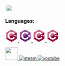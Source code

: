 <h1 align="center"></h1>

<p>&nbsp;<img align="center" src="https://github-readme-stats.vercel.app/api?username=xeyay&&show_icons=true&title_color=ffffff&icon_color=bb2acf&text_color=daf7dc&bg_color=151515"/></p>

<h3 align="left">Languages:</h3>
</a> <a href="https://www.w3schools.com/cpp/" target="_blank"> <img src="https://raw.githubusercontent.com/devicons/devicon/master/icons/cplusplus/cplusplus-original.svg" alt="C++" width="40" height="40"/> </a> <a href="https://www.w3schools.com/cs/" target="_blank"> <img src="https://raw.githubusercontent.com/devicons/devicon/master/icons/csharp/csharp-original.svg" alt="csharp" width="40" height="40"/> </a> </a> <a href="https://www.w3schools.com/cpp/" target="_blank"> <img src="https://raw.githubusercontent.com/devicons/devicon/master/icons/cplusplus/cplusplus-original.svg" alt="C++" width="40" height="40"/> </a> </a> <a href="https://www.w3schools.com/cpp/" target="_blank"> <img src="https://raw.githubusercontent.com/devicons/devicon/master/icons/cplusplus/cplusplus-original.svg" alt="C++" width="40" height="40"/> </a> 

<p align="left">
</a> <a href="https://open.spotify.com/user/4spjxfkdes4qre4gj6v003pbq?si=2f50c34b8dc64832" target="_blank"> <img src="https://www.masterambiental.com.br/wp-content/uploads/2020/07/image-gallery-spotify-logo.png" width="40" height="40"/> </a> <a href="https://steamcommunity.com/id/lacrar"> <img src="https://upload.wikimedia.org/wikipedia/commons/c/c1/Steam_Logo.png" alt="steam" width="40" height="40"/> </a> <a href="https://www.youtube.com/channel/UCQfkRelzUgb9y9cc1osEjmQ"> <img src="https://trucao.com.br/wp-content/uploads/2018/07/youtube-logo.png" alt="youtube" <img src="https://trucao.com.br/wp-content/uploads/2018/07/youtube-logo.png" alt="youtube" width="40" height="40"/> </a>
